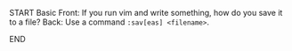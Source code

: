 START
Basic
Front: 
If you run vim and write something, how do you save it to a file?
Back: 
Use a command `:sav[eas] <filename>`.
<!--ID: 1745138832970-->
END
